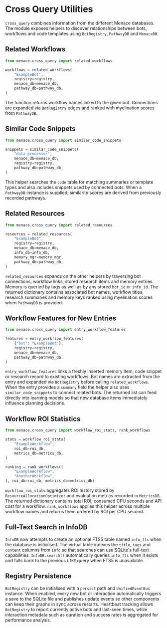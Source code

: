 # Cross Query Utilities

`cross_query` combines information from the different Menace databases. The
module exposes helpers to discover relationships between bots, workflows and code
templates using `BotRegistry`, `PathwayDB` and `MenaceDB`.

## Related Workflows

```python
from menace.cross_query import related_workflows

workflows = related_workflows(
    "ExampleBot",
    registry=registry,
    menace_db=menace_db,
    pathway_db=pathway_db,
)
```

The function returns workflow names linked to the given bot. Connections are
expanded via `BotRegistry` edges and ranked with myelination scores from
`PathwayDB`.

## Similar Code Snippets

```python
from menace.cross_query import similar_code_snippets

snippets = similar_code_snippets(
    "data processor",
    menace_db=menace_db,
    registry=registry,
    pathway_db=pathway_db,
)
```

This helper searches the `code` table for matching summaries or template types
and also includes snippets used by connected bots. When a `PathwayDB` instance is
supplied, similarity scores are derived from previously recorded pathways.

## Related Resources

```python
from menace.cross_query import related_resources

resources = related_resources(
    "ExampleBot",
    registry=registry,
    menace_db=menace_db,
    info_db=info_db,
    memory_mgr=memory_mgr,
    pathway_db=pathway_db,
)
```

`related_resources` expands on the other helpers by traversing bot connections,
workflow links, stored research items and memory entries. Memory is queried by
tags as well as by any stored `bot_id` or `info_id`. The returned dictionary
contains associated bot names, workflow titles, research summaries and memory
keys ranked using myelination scores when `PathwayDB` is provided.

## Workflow Features for New Entries

```python
from menace.cross_query import entry_workflow_features

features = entry_workflow_features(
    {"bot": "ExampleBot"},
    registry=registry,
    menace_db=menace_db,
    pathway_db=pathway_db,
)
```

`entry_workflow_features` links a freshly inserted memory item, code snippet or
research record to existing workflows. Bot names are extracted from the entry
and expanded via `BotRegistry` before calling `related_workflows`. When the
entry provides a `summary` field the helper also uses `similar_code_snippets`
to connect related bots. The returned list can feed directly into learning
models so that new database items immediately influence planning decisions.

## Workflow ROI Statistics

```python
from menace.cross_query import workflow_roi_stats, rank_workflows

stats = workflow_roi_stats(
    "ExampleWorkflow",
    roi_db=roi_db,
    metrics_db=metrics_db,
)

ranking = rank_workflows([
    "ExampleWorkflow",
    "AnotherWorkflow",
], roi_db=roi_db, metrics_db=metrics_db)
```

`workflow_roi_stats` aggregates ROI history stored by `ResourceAllocationOptimizer`
and evaluation metrics recorded in `MetricsDB`. The returned dictionary contains
total ROI, consumed CPU seconds and API cost for a workflow. `rank_workflows`
applies this helper across multiple workflow names and returns them ordered by
ROI per CPU second.

## Full-Text Search in InfoDB

`InfoDB` now attempts to create an optional FTS5 table named `info_fts` when the
database is initialised. The virtual table indexes the `title`, `tags` and
`content` columns from `info` so that searches can use SQLite's full-text
capabilities. `InfoDB.search()` automatically queries `info_fts` when it exists
and falls back to the previous `LIKE` query when FTS5 is unavailable.

## Registry Persistence

`BotRegistry` can be initialised with a `persist` path and `UnifiedEventBus`
instance. When enabled, every new bot or interaction automatically triggers a
save to the SQLite file and publishes update events so other components can keep
their graphs in sync across restarts. Heartbeat tracking allows `BotRegistry`
to report currently active bots and last-seen times, while interaction metadata
such as duration and success rates is aggregated for performance analysis.
